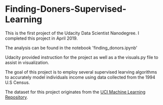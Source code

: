 # Finding-Doners-Supervised-Learning
This is the first project of the Udacity Data Scientist Nanodegree. I completed this project in April 2019. 

The analysis can be found in the notebook 'finding_donors.ipynb'

Udacity provided instruction for the project as well as a the visuals.py file to assist in visualization.

The goal of this project is to employ several supervised learving algorithms to accurately model individuals income using data collected from the 1994 U.S Census. 

The dataset for this project originates from the [UCI Machine Learning Repository](https://archive.ics.uci.edu/ml/datasets/Census+Income). 
